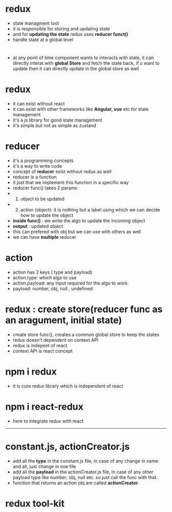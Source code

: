 # redux 
- state managment tool
- it is responsible for storing and updating state
- and for **updating the state** redux uses **reducer funct()**
- handle state at a global level

# 
- at any point of time component wants to interacts with state, it can directly interat with **global Store** and fetch the state back, if u want to update then it can directly update in the global store as well 

# redux
- it can exist without react 
- it can exist with other frameworks like **Angular, vue** etc for state management 
- it's a js library for good state management
- it's simple but not as simple as zustand 

# reducer
- it's a programming concepts
- it's a way to write code
- concept of **reducer** exist without redux as well 
- reducer is a function 
- it just that  we implement this function in a specific way 
- reducer func() takes 2 params
- 1. object to be updated
- 2. action (object): it is nothing but a label using which we can decide how to update the object 
- **inside func()** : we write the algo to update the incoming object 
- **output** : updated object 
- this can prefered with obj but we can use with others as well 
- we can have **multiple** reducer

# action
- action has 2 keys ( type and payload)
- action.type: which algo to use
- action.payload: any input required for the algo to work. 
- payload: number, obj, null , undefined

# redux : create store(reducer func as an aragument, initial state)
- create store func(), creates a common global store to keep the states 
- redux doesn't dependent on context API
- redux is indepent of react 
- context API is react concept

# npm i redux
- it is cure redux library which is independent of react

# npm i react-redux
- here to integrate redux with react 



--------------------------------------------------------------
# constant.js, actionCreator.js
- add all the **type** in the constant.js file, in case of any change in name and all, just change in one file
- add all the **payload** in the actionCreator.js file, in case of any other payload type like number, obj, null etc. so just call the func with that.
- function that returns an action obj are called **actionCreator**.

# redux tool-kit





